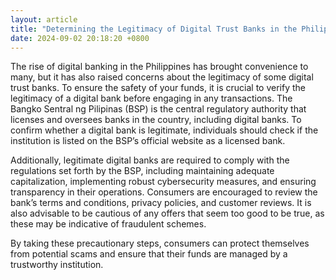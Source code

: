 ```yaml
---
layout: article
title: "Determining the Legitimacy of Digital Trust Banks in the Philippines"
date: 2024-09-02 20:18:20 +0800
---
```


<p>The rise of digital banking in the Philippines has brought convenience to many, but it has also raised concerns about the legitimacy of some digital trust banks. To ensure the safety of your funds, it is crucial to verify the legitimacy of a digital bank before engaging in any transactions. The Bangko Sentral ng Pilipinas (BSP) is the central regulatory authority that licenses and oversees banks in the country, including digital banks. To confirm whether a digital bank is legitimate, individuals should check if the institution is listed on the BSP’s official website as a licensed bank.</p><p>Additionally, legitimate digital banks are required to comply with the regulations set forth by the BSP, including maintaining adequate capitalization, implementing robust cybersecurity measures, and ensuring transparency in their operations. Consumers are encouraged to review the bank’s terms and conditions, privacy policies, and customer reviews. It is also advisable to be cautious of any offers that seem too good to be true, as these may be indicative of fraudulent schemes.</p><p>By taking these precautionary steps, consumers can protect themselves from potential scams and ensure that their funds are managed by a trustworthy institution.</p>
